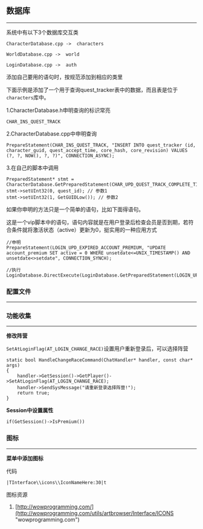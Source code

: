 ## 数据库
---
系统中有以下3个数据库交互类

	CharacterDatabase.cpp ->  characters
	
	WorldDatabase.cpp ->  world
	
	LoginDatabase.cpp ->  auth

添加自己要用的语句时，按规范添加到相应的类里

下面示例是添加了一个用于查询quest_tracker表中的数据，而且表是位于`characters`库中。

1.CharacterDatabase.h申明查询的标识常亮

	CHAR_INS_QUEST_TRACK


2.CharacterDatabase.cpp中申明查询

	PrepareStatement(CHAR_INS_QUEST_TRACK, "INSERT INTO quest_tracker (id, character_guid, quest_accept_time, core_hash, core_revision) VALUES (?, ?, NOW(), ?, ?)", CONNECTION_ASYNC);
	
3.在自己的脚本中调用

	PreparedStatement* stmt = 		CharacterDatabase.GetPreparedStatement(CHAR_UPD_QUEST_TRACK_COMPLETE_TIME);
	stmt->setUInt32(0, quest_id); // 参数1
	stmt->setUInt32(1, GetGUIDLow()); // 参数2



如果你申明的方法只是一个简单的语句，比如下面得语句。

这是一个vip脚本中的语句，语句内容就是在用户登录后检查会员是否到期，若符合条件就将激活状态（active）更新为0，挺实用的一种应用方式

	//申明
    PrepareStatement(LOGIN_UPD_EXPIRED_ACCOUNT_PREMIUM, "UPDATE account_premium SET active = 0 WHERE unsetdate<=UNIX_TIMESTAMP() AND unsetdate<>setdate", CONNECTION_SYNCH);
      
	//执行LoginDatabase.DirectExecute(LoginDatabase.GetPreparedStatement(LOGIN_UPD_EXPIRED_ACCOUNT_PREMIUM));


### 配置文件
---

### 功能收集
---

**修改阵营**

`SetAtLoginFlag(AT_LOGIN_CHANGE_RACE)`设置用户重新登录后，可以选择阵营

	static bool HandleChangeRaceCommand(ChatHandler* handler, const char* args)
	{
		handler->GetSession()->GetPlayer()->SetAtLoginFlag(AT_LOGIN_CHANGE_RACE);
		handler->SendSysMessage("请重新登录选择阵营!");
		return true;
	}

**Session中设置属性**

	if(GetSession()->IsPremium())


### 图标
---
**菜单中添加图标**

代码

	|TInterface\\icons\\IconNameHere:30|t
	

图标资源

1. [http://wowprogramming.com/](http://wowprogramming.com/utils/artbrowser/Interface/ICONS "wowprogramming.com")



